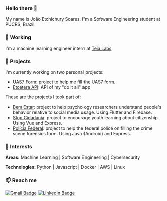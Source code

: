 ### Hello there :vulcan_salute:

My name is João Etchichury Soares. I'm a Software Engineering student at PUCRS, Brazil.

### :office: Working

I'm a machine learning engineer intern at [Teia Labs](http://www.teialabs.com/).

### :construction: Projects

I'm currently working on two personal projects:
- [UAS7 Form](github.com/etchichury/uas7-form): project to help me fill the UAS7 form.
- [Etcetera API](github.com/etchichury/Etcetera-API): API of my "do it all" app

These are the projects I took part of:
- [Bem Estar](ages.pucrs.br/?page_id=125): project to help psychology researchers understand people's behavior relative to social media usage. Using Flutter and Firebase.
- [Stop Cidadania](ages.pucrs.br/?page_id=559): project to encourage youth learning about citizenship. Using Vue and Express.
- [Polícia Federal](tools.ages.pucrs.br/PoliciaFederal): project to help the federal police on filling the crime scene forensics form. Using Java (Android) and Express.

### :telescope: Interests
**Areas:**
Machine Learning | Software Engineering | Cybersecurity

**Technologies:**
Python | Javascript | Docker | AWS | Linux

### :mailbox: Reach me

[![Gmail Badge](https://img.shields.io/badge/-Gmail-c14438?&style=flat-square&logo=gmail&logoColor=white&link=joaoetchichurys@gmail.com)](mailto:joaoetchichurys@gmail.com) [![LinkedIn Badge](https://img.shields.io/badge/LinkedIn-%230077B5.svg?&style=flat-square&logo=linkedin&logoColor=white&link=linkedin.com/in/joaoesoares)](https://linkedin.com/in/joaoesoares)

